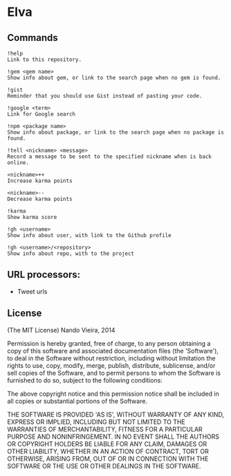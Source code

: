 # Elva

## Commands

```
!help
Link to this repository.

!gem <gem name>
Show info about gem, or link to the search page when no gem is found.

!gist
Reminder that you should use Gist instead of pasting your code.

!google <term>
Link for Google search

!npm <package name>
Show info about package, or link to the search page when no package is found.

!tell <nickname> <message>
Record a message to be sent to the specified nickname when is back online.

<nickname>++
Increase karma points

<nickname>--
Decrease karma points

!karma
Show karma score

!gh <username>
Show info about user, with link to the Github profile

!gh <username>/<repository>
Show info about repo, with to the project
```

## URL processors:

- Tweet urls

## License

(The MIT License) Nando Vieira, 2014

Permission is hereby granted, free of charge, to any person obtaining
a copy of this software and associated documentation files (the
'Software'), to deal in the Software without restriction, including
without limitation the rights to use, copy, modify, merge, publish,
distribute, sublicense, and/or sell copies of the Software, and to
permit persons to whom the Software is furnished to do so, subject to
the following conditions:

The above copyright notice and this permission notice shall be
included in all copies or substantial portions of the Software.

THE SOFTWARE IS PROVIDED 'AS IS', WITHOUT WARRANTY OF ANY KIND,
EXPRESS OR IMPLIED, INCLUDING BUT NOT LIMITED TO THE WARRANTIES OF
MERCHANTABILITY, FITNESS FOR A PARTICULAR PURPOSE AND NONINFRINGEMENT.
IN NO EVENT SHALL THE AUTHORS OR COPYRIGHT HOLDERS BE LIABLE FOR ANY
CLAIM, DAMAGES OR OTHER LIABILITY, WHETHER IN AN ACTION OF CONTRACT,
TORT OR OTHERWISE, ARISING FROM, OUT OF OR IN CONNECTION WITH THE
SOFTWARE OR THE USE OR OTHER DEALINGS IN THE SOFTWARE.
